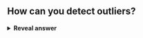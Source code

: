 ## How can you detect outliers?
<details>
<summary><b>Reveal answer</b></summary>
Use quartiles (if &gt; Q3 or &lt;Q1, call it an outlier)
</details>
